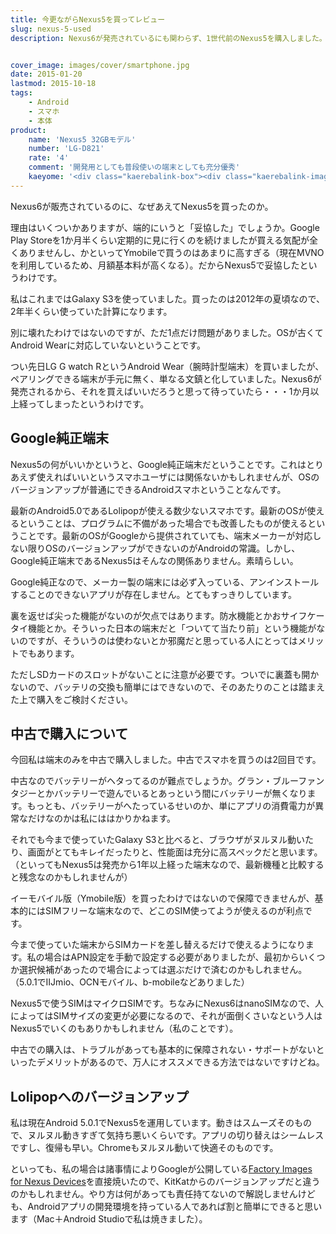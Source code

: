 ```yaml
---
title: 今更ながらNexus5を買ってレビュー
slug: nexus-5-used
description: Nexus6が発売されているにも関わらず、1世代前のNexus5を購入しました。今まで使っていたのが2年前のモデルだったので、Nexus5でも充分に快適に使えています。最新OSが使えて、余計なプリインストールアプリがないのも魅力です。


cover_image: images/cover/smartphone.jpg
date: 2015-01-20
lastmod: 2015-10-18
tags: 
    - Android
    - スマホ
    - 本体
product:
    name: 'Nexus5 32GBモデル'
    number: 'LG-D821'
    rate: '4'
    comment: '開発用としても普段使いの端末としても充分優秀'
    kaeyome: '<div class="kaerebalink-box"><div class="kaerebalink-image"><a href="http://www.amazon.co.jp/exec/obidos/ASIN/B00INTWZLW/illusionspace-22/ref=nosim/" rel="nofollow" target="_blank"><img src="http://ecx.images-amazon.com/images/I/41SZYZlMq%2BL._SL160_.jpg" style="border: none;" /></a></div><div class="kaerebalink-info"><div class="kaerebalink-name"><a href="http://www.amazon.co.jp/exec/obidos/ASIN/B00INTWZLW/illusionspace-22/ref=nosim/" rel="nofollow" target="_blank">EMOBILE NEXUS 5 32GB ブラック LG-D821 SIMフリー</a><div class="kaerebalink-powered-date">posted with <a href="http://kaereba.com" rel="nofollow" target="_blank">カエレバ</a></div></div><div class="kaerebalink-detail"> Goodle lg     </div><div class="kaerebalink-link1"><div class="shoplinkamazon"><a href="http://www.amazon.co.jp/gp/search?keywords=Nexus5%2032GB&__mk_ja_JP=%83J%83%5E%83J%83i&tag=illusionspace-22" rel="nofollow" target="_blank" title="アマゾン" >Amazon</a></div><div class="shoplinkrakuten"><a href="http://hb.afl.rakuten.co.jp/hgc/0e95387f.f2aef20d.0e953880.25e412bd/?pc=http%3A%2F%2Fsearch.rakuten.co.jp%2Fsearch%2Fmall%2FNexus5%252032GB%2F-%2Ff.1-p.1-s.1-sf.0-st.A-v.2%3Fx%3D0%26scid%3Daf_ich_link_urltxt%26m%3Dhttp%3A%2F%2Fm.rakuten.co.jp%2F" rel="nofollow" target="_blank" title="楽天市場" >楽天市場</a></div></div></div><div class="booklink-footer" style="clear: left"></div></div>'
---
```


Nexus6が販売されているのに、なぜあえてNexus5を買ったのか。

理由はいくついかありますが、端的にいうと「妥協した」でしょうか。Google Play Storeを1か月半くらい定期的に見に行くのを続けましたが買える気配が全くありませんし、かといってYmobileで買うのはあまりに高すぎる（現在MVNOを利用しているため、月額基本料が高くなる）。だからNexus5で妥協したというわけです。

私はこれまではGalaxy S3を使っていました。買ったのは2012年の夏頃なので、2年半くらい使っていた計算になります。

別に壊れたわけではないのですが、ただ1点だけ問題がありました。OSが古くてAndroid Wearに対応していないということです。

つい先日LG G watch RというAndroid Wear（腕時計型端末）を買いましたが、ペアリングできる端末が手元に無く、単なる文鎮と化していました。Nexus6が発売されるから、それを買えばいいだろうと思って待っていたら・・・1か月以上経ってしまったというわけです。


## Google純正端末


Nexus5の何がいいかというと、Google純正端末だということです。これはとりあえず使えればいいというスマホユーザには関係ないかもしれませんが、OSのバージョンアップが普通にできるAndroidスマホということなんです。

最新のAndroid5.0であるLolipopが使える数少ないスマホです。最新のOSが使えるということは、プログラムに不備があった場合でも改善したものが使えるということです。最新のOSがGoogleから提供されていても、端末メーカーが対応しない限りOSのバージョンアップができないのがAndroidの常識。しかし、Google純正端末であるNexus5はそんなの関係ありません。素晴らしい。

Google純正なので、メーカー製の端末には必ず入っている、アンインストールすることのできないアプリが存在しません。とてもすっきりしています。

裏を返せば尖った機能がないのが欠点ではあります。防水機能とかおサイフケータイ機能とか。そういった日本の端末だと「ついてて当たり前」という機能がないのですが、そういうのは使わないとか邪魔だと思っている人にとってはメリットでもあります。

ただしSDカードのスロットがないことに注意が必要です。ついでに裏蓋も開かないので、バッテリの交換も簡単にはできないので、そのあたりのことは踏まえた上で購入をご検討ください。


## 中古で購入について


今回私は端末のみを中古で購入しました。中古でスマホを買うのは2回目です。

中古なのでバッテリーがヘタってるのが難点でしょうか。グラン・ブルーファンタジーとかバッテリーで遊んでいるとあっという間にバッテリーが無くなります。もっとも、バッテリーがへたっているせいのか、単にアプリの消費電力が異常なだけなのかは私にははかりかねます。

それでも今まで使っていたGalaxy S3と比べると、ブラウザがヌルヌル動いたり、画面がとてもキレイだったりと、性能面は充分に高スペックだと思います。（といってもNexus5は発売から1年以上経った端末なので、最新機種と比較すると残念なのかもしれませんが）

イーモバイル版（Ymobile版）を買ったわけではないので保障できませんが、基本的にはSIMフリーな端末なので、どこのSIM使ってようが使えるのが利点です。

今まで使っていた端末からSIMカードを差し替えるだけで使えるようになります。私の場合はAPN設定を手動で設定する必要がありましたが、最初からいくつか選択候補があったので場合によっては選ぶだけで済むのかもしれません。（5.0.1でIIJmio、OCNモバイル、b-mobileなどありました）

Nexus5で使うSIMはマイクロSIMです。ちなみにNexus6はnanoSIMなので、人によってはSIMサイズの変更が必要になるので、それが面倒くさいなという人はNexus5でいくのもありかもしれません（私のことです）。

中古での購入は、トラブルがあっても基本的に保障されない・サポートがないといったデメリットがあるので、万人にオススメできる方法ではないですけどね。


## Lolipopへのバージョンアップ


私は現在Android 5.0.1でNexus5を運用しています。動きはスムーズそのもので、ヌルヌル動きすぎて気持ち悪いくらいです。アプリの切り替えはシームレスですし、復帰も早い。Chromeもヌルヌル動いて快適そのものです。

といっても、私の場合は諸事情によりGoogleが公開している<a href="https://developers.google.com/android/nexus/images">Factory Images for Nexus Devices</a>を直接焼いたので、KitKatからのバージョンアップだと違うのかもしれません。やり方は何があっても責任持てないので解説しませんけども、Androidアプリの開発環境を持っている人であれば割と簡単にできると思います（Mac＋Android Studioで私は焼きました）。


  